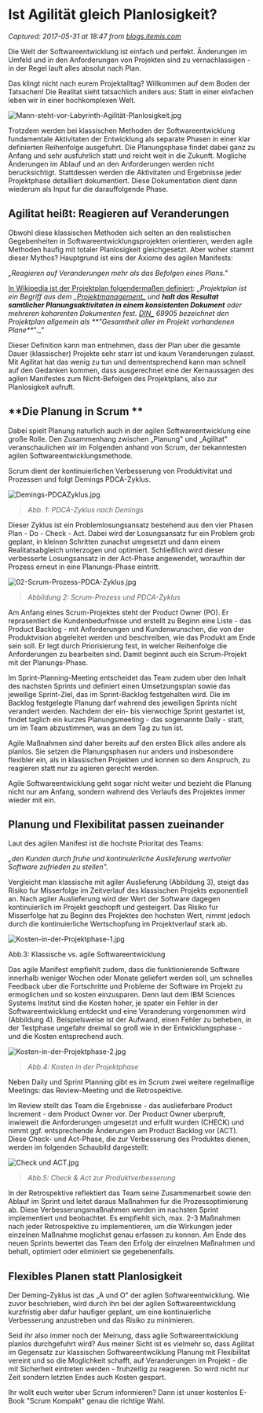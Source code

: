 # Ist Agilität gleich Planlosigkeit?

_Captured: 2017-05-31 at 18:47 from [blogs.itemis.com](https://blogs.itemis.com/de/ist-agilit%C3%A4t-gleich-planlosigkeit?utm_source=hs_email&utm_medium=email&utm_content=52554399&_hsenc=p2ANqtz-9Xx9_vUGGYZh35YVKJNdPtml3eV2gMp6lrdX5ZDED5FPsfSnM4Da_vLf09ITA8pXxUC3YkfRzWdzA0j62AdDn9ezb3ew&_hsmi=52553722)_

Die Welt der Softwareentwicklung ist einfach und perfekt. Änderungen im Umfeld und in den Anforderungen von Projekten sind zu vernachlassigen - in der Regel lauft alles absolut nach Plan.

Das klingt nicht nach eurem Projektalltag? Willkommen auf dem Boden der Tatsachen! Die Realitat sieht tatsachlich anders aus: Statt in einer einfachen leben wir in einer hochkomplexen Welt.

![Mann-steht-vor-Labyrinth-Agilität-Planlosigkeit.jpg](https://blogs.itemis.com/hs-fs/hubfs/Blog/Agile/Mann-steht-vor-Labyrinth-Agilit%C3%A4t-Planlosigkeit.jpg?t=1496243558067&width=2172&height=1032&name=Mann-steht-vor-Labyrinth-Agilit%C3%A4t-Planlosigkeit.jpg)

Trotzdem werden bei klassischen Methoden der Softwareentwicklung fundamentale Aktivitaten der Entwicklung als separate Phasen in einer klar definierten Reihenfolge ausgefuhrt. Die Planungsphase findet dabei ganz zu Anfang und sehr ausfuhrlich statt und reicht weit in die Zukunft. Mogliche Änderungen im Ablauf und an den Anforderungen werden nicht berucksichtigt. Stattdessen werden die Aktivitaten und Ergebnisse jeder Projektphase detailliert dokumentiert. Diese Dokumentation dient dann wiederum als Input fur die darauffolgende Phase.

## **Agilitat heißt: Reagieren auf Veranderungen**

Obwohl diese klassischen Methoden sich selten an den realistischen Gegebenheiten in Softwareentwicklungsprojekten orientieren, werden agile Methoden haufig mit totaler Planlosigkeit gleichgesetzt. Aber woher stammt dieser Mythos? Hauptgrund ist eins der Axiome des agilen Manifests:

_„Reagieren auf Veranderungen mehr als das Befolgen eines Plans."_

[In Wikipedia ist der Projektplan folgendermaßen definiert](https://de.wikipedia.org/wiki/Projektplan): _„Projektplan ist ein Begriff aus dem __[Projektmanagement_](https://de.wikipedia.org/wiki/Projektmanagement)_ und _**_halt das Resultat samtlicher Planungsaktivitaten in einem konsistenten Dokument_**_ oder mehreren koharenten Dokumenten fest. __[DIN_](https://de.wikipedia.org/wiki/Deutsches_Institut_f%C3%BCr_Normung)_ 69905 bezeichnet den Projektplan allgemein als _**_"Gesamtheit aller im Projekt vorhandenen Plane_**_"._"

Dieser Definition kann man entnehmen, dass der Plan uber die gesamte Dauer (klassischer) Projekte sehr starr ist und kaum Veranderungen zulasst. Mit Agilitat hat das wenig zu tun und dementsprechend kann man schnell auf den Gedanken kommen, dass ausgerechnet eine der Kernaussagen des agilen Manifestes zum Nicht-Befolgen des Projektplans, also zur Planlosigkeit aufruft.

## **Die Planung in Scrum **

Dabei spielt Planung naturlich auch in der agilen Softwareentwicklung eine große Rolle. Den Zusammenhang zwischen „Planung" und „Agilitat" veranschaulichen wir im Folgenden anhand von Scrum, der bekanntesten agilen Softwareentwicklungsmethode.

Scrum dient der kontinuierlichen Verbesserung von Produktivitat und Prozessen und folgt Demings PDCA-Zyklus.

![Demings-PDCAZyklus.jpg](https://blogs.itemis.com/hs-fs/hubfs/Blog/Agile/Demings-PDCAZyklus.jpg?t=1496243558067&width=915&height=1338&name=Demings-PDCAZyklus.jpg)

> _Abb. 1: PDCA-Zyklus nach Demings_

Dieser Zyklus ist ein Problemlosungsansatz bestehend aus den vier Phasen Plan - Do - Check - Act. Dabei wird der Losungsansatz fur ein Problem grob geplant, in kleinen Schritten zunachst umgesetzt und dann einem Realitatsabgleich unterzogen und optimiert. Schließlich wird dieser verbesserte Losungsansatz in der Act-Phase angewendet, woraufhin der Prozess erneut in eine Planungs-Phase eintritt.

![02-Scrum-Prozess-PDCA-Zyklus.jpg](https://blogs.itemis.com/hs-fs/hubfs/Blog/Agile/02-Scrum-Prozess-PDCA-Zyklus.jpg?t=1496243558067&width=2172&height=1488&name=02-Scrum-Prozess-PDCA-Zyklus.jpg)

> _Abbildung 2: Scrum-Prozess und PDCA-Zyklus_

Am Anfang eines Scrum-Projektes steht der Product Owner (PO). Er reprasentiert die Kundenbedurfnisse und erstellt zu Beginn eine Liste - das Product Backlog - mit Anforderungen und Kundenwunschen, die von der Produktvision abgeleitet werden und beschreiben, wie das Produkt am Ende sein soll. Er legt durch Priorisierung fest, in welcher Reihenfolge die Anforderungen zu bearbeiten sind. Damit beginnt auch ein Scrum-Projekt mit der Planungs-Phase.

Im Sprint-Planning-Meeting entscheidet das Team zudem uber den Inhalt des nachsten Sprints und definiert einen Umsetzungsplan sowie das jeweilige Sprint-Ziel, das im Sprint-Backlog festgehalten wird. Die im Backlog festgelegte Planung darf wahrend des jeweiligen Sprints nicht verandert werden. Nachdem der ein- bis vierwochige Sprint gestartet ist, findet taglich ein kurzes Planungsmeeting - das sogenannte Daily - statt, um im Team abzustimmen, was an dem Tag zu tun ist.

Agile Maßnahmen sind daher bereits auf den ersten Blick alles andere als planlos. Sie setzen die Planungsphasen nur anders und insbesondere flexibler ein, als in klassischen Projekten und konnen so dem Anspruch, zu reagieren statt nur zu agieren gerecht werden.

Agile Softwareentwicklung geht sogar nicht weiter und bezieht die Planung nicht nur am Anfang, sondern wahrend des Verlaufs des Projektes immer wieder mit ein.

## **Planung und Flexibilitat passen zueinander**

Laut des agilen Manifest ist die hochste Prioritat des Teams:

_„den Kunden durch fruhe und kontinuierliche Auslieferung wertvoller Software zufrieden zu stellen"._

Vergleicht man klassische mit agiler Auslieferung (Abbildung 3), steigt das Risiko fur Misserfolge im Zeitverlauf des klassischen Projekts exponentiell an. Nach agiler Auslieferung wird der Wert der Software dagegen kontinuierlich im Projekt geschopft und gesteigert. Das Risiko fur Misserfolge hat zu Beginn des Projektes den hochsten Wert, nimmt jedoch durch die kontinuierliche Wertschopfung im Projektverlauf stark ab.

![Kosten-in-der-Projektphase-1.jpg](https://blogs.itemis.com/hubfs/Blog/Agile/Kosten-in-der-Projektphase-1.jpg?t=1496243558067)

Abb.3: Klassische vs. agile Softwareentwicklung

Das agile Manifest empfiehlt zudem, dass die funktionierende Software innerhalb weniger Wochen oder Monate geliefert werden soll, um schnelles Feedback uber die Fortschritte und Probleme der Software im Projekt zu ermoglichen und so kosten einzusparen. Denn laut dem IBM Sciences Systems Institut sind die Kosten hoher, je spater ein Fehler in der Softwareentwicklung entdeckt und eine Veranderung vorgenommen wird (Abbildung 4). Beispielsweise ist der Aufwand, einen Fehler zu beheben, in der Testphase ungefahr dreimal so groß wie in der Entwicklungsphase - und die Kosten entsprechend auch.

![Kosten-in-der-Projektphase-2.jpg](https://blogs.itemis.com/hs-fs/hubfs/Blog/Agile/Kosten-in-der-Projektphase-2.jpg?t=1496243558067&width=1089&height=1488&name=Kosten-in-der-Projektphase-2.jpg)

> _Abb.4: Kosten in der Projektphase_

Neben Daily und Sprint Planning gibt es im Scrum zwei weitere regelmaßige Meetings: das Review-Meeting und die Retrospektive.

Im Review stellt das Team die Ergebnisse - das auslieferbare Product Increment - dem Product Owner vor. Der Product Owner uberpruft, inwieweit die Anforderungen umgesetzt und erfullt wurden (CHECK) und nimmt ggf. entsprechende Änderungen am Product Backlog vor (ACT). Diese Check- und Act-Phase, die zur Verbesserung des Produktes dienen, werden im folgenden Schaubild dargestellt:

![Check und ACT.jpg](https://blogs.itemis.com/hs-fs/hubfs/Blog/Agile/Check%20und%20ACT.jpg?t=1496243558067&width=2172&height=1134&name=Check%20und%20ACT.jpg)

> _Abb.5: Check & Act zur Produktverbesserung_

In der Retrospektive reflektiert das Team seine Zusammenarbeit sowie den Ablauf im Sprint und leitet daraus Maßnahmen fur die Prozessoptimierung ab. Diese Verbesserungsmaßnahmen werden im nachsten Sprint implementiert und beobachtet. Es empfiehlt sich, max. 2-3 Maßnahmen nach jeder Retrospektive zu implementieren, um die Wirkungen jeder einzelnen Maßnahme moglichst genau erfassen zu konnen. Am Ende des neuen Sprints bewertet das Team den Erfolg der einzelnen Maßnahmen und behalt, optimiert oder eliminiert sie gegebenenfalls.

## **Flexibles Planen statt Planlosigkeit**

Der Deming-Zyklus ist das „A und O" der agilen Softwareentwicklung. Wie zuvor beschrieben, wird durch ihn bei der agilen Softwareentwicklung kurzfristig aber dafur haufiger geplant, um eine kontinuierliche Verbesserung anzustreben und das Risiko zu minimieren.

Seid ihr also immer noch der Meinung, dass agile Softwareentwicklung planlos durchgefuhrt wird? Aus meiner Sicht ist es vielmehr so, dass Agilitat im Gegensatz zur klassischen Softwareentwciklung Planung mit Flexibilitat vereint und so die Moglichkeit schafft, auf Veranderungen im Projekt - die mit Sicherheit eintreten werden - fruhzeitig zu reagieren. So wird nicht nur Zeit sondern letzten Endes auch Kosten gespart.

Ihr wollt euch weiter uber Scrum informieren? Dann ist unser kostenlos E-Book "Scrum Kompakt" genau die richtige Wahl.
